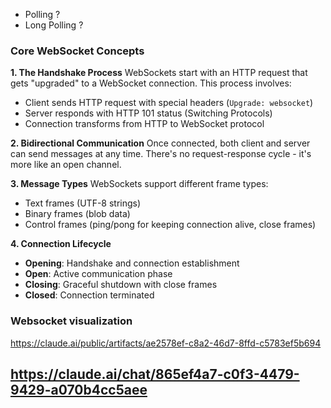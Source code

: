 

+ Polling ?
+ Long Polling ?


### Core WebSocket Concepts

**1. The Handshake Process** WebSockets start with an HTTP request that gets "upgraded" to a WebSocket connection. This process involves:

- Client sends HTTP request with special headers (`Upgrade: websocket`)
- Server responds with HTTP 101 status (Switching Protocols)
- Connection transforms from HTTP to WebSocket protocol

**2. Bidirectional Communication** Once connected, both client and server can send messages at any time. There's no request-response cycle - it's more like an open channel.

**3. Message Types** WebSockets support different frame types:

- Text frames (UTF-8 strings)
- Binary frames (blob data)
- Control frames (ping/pong for keeping connection alive, close frames)

**4. Connection Lifecycle**

- **Opening**: Handshake and connection establishment
- **Open**: Active communication phase
- **Closing**: Graceful shutdown with close frames
- **Closed**: Connection terminated


### Websocket visualization

https://claude.ai/public/artifacts/ae2578ef-c8a2-46d7-8ffd-c5783ef5b694


https://claude.ai/chat/865ef4a7-c0f3-4479-9429-a070b4cc5aee
---
